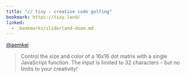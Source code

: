 ```yaml
---
title: "// tixy - creative code golfing"
bookmark: https://tixy.land/
linked:
  - _bookmarks/sliderland-doom.md
---
```


[@aemkei](https://twitter.com/aemkei/status/1323399877611708416)

> Control the size and color of a 16x16 dot matrix with a single JavaScript function. The input is limited to 32 characters – but no limits to your creativity!
